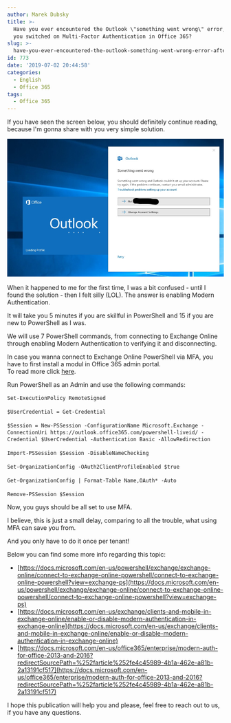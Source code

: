 ```yaml
---
author: Marek Dubsky
title: >-
  Have you ever encountered the Outlook \"something went wrong\" error, after
  you switched on Multi-Factor Authentication in Office 365?
slug: >-
  have-you-ever-encountered-the-outlook-something-went-wrong-error-after-you-switched-on-multi-factor-authentication-in-office-365
id: 773
date: '2019-07-02 20:44:58'
categories:
  - English
  - Office 365
tags:
  - Office 365
---
```


If you have seen the screen below, you should definitely continue reading, because I'm gonna share with you very simple solution.

![](/uploads/2019/07/MA-MFA-.jpg)

When it happened to me for the first time, I was a bit confused - until I found the solution - then I felt silly (LOL). The answer is enabling Modern Authentication.

It will take you 5 minutes if you are skillful in PowerShell and 15 if you are new to PowerShell as I was.

We will use 7 PowerShell commands, from connecting to Exchange Online through enabling Modern Authentication to verifying it and disconnecting.

In case you wanna connect to Exchange Online PowerShell via MFA, you have to first install a modul in Office 365 admin portal.  
To read more click [here](https://docs.microsoft.com/en-us/powershell/exchange/exchange-online/connect-to-exchange-online-powershell/mfa-connect-to-exchange-online-powershell?view=exchange-ps).

Run PowerShell as an Admin and use the following commands:

    Set-ExecutionPolicy RemoteSigned

    $UserCredential = Get-Credential

    $Session = New-PSSession -ConfigurationName Microsoft.Exchange -ConnectionUri https://outlook.office365.com/powershell-liveid/ -Credential $UserCredential -Authentication Basic -AllowRedirection

    Import-PSSession $Session -DisableNameChecking

    Set-OrganizationConfig -OAuth2ClientProfileEnabled $true

    Get-OrganizationConfig | Format-Table Name,OAuth* -Auto

    Remove-PSSession $Session

Now, you guys should be all set to use MFA.

I believe, this is just a small delay, comparing to all the trouble, what using MFA can save you from.

And you only have to do it once per tenant!

Below you can find some more info regarding this topic:

*   [https://docs.microsoft.com/en-us/powershell/exchange/exchange-online/connect-to-exchange-online-powershell/connect-to-exchange-online-powershell?view=exchange-ps](https://docs.microsoft.com/en-us/powershell/exchange/exchange-online/connect-to-exchange-online-powershell/connect-to-exchange-online-powershell?view=exchange-ps)
*   [https://docs.microsoft.com/en-us/exchange/clients-and-mobile-in-exchange-online/enable-or-disable-modern-authentication-in-exchange-online](https://docs.microsoft.com/en-us/exchange/clients-and-mobile-in-exchange-online/enable-or-disable-modern-authentication-in-exchange-online)
*   [https://docs.microsoft.com/en-us/office365/enterprise/modern-auth-for-office-2013-and-2016?redirectSourcePath=%252farticle%252fe4c45989-4b1a-462e-a81b-2a13191cf517](https://docs.microsoft.com/en-us/office365/enterprise/modern-auth-for-office-2013-and-2016?redirectSourcePath=%252farticle%252fe4c45989-4b1a-462e-a81b-2a13191cf517)

I hope this publication will help you and please, feel free to reach out to us, if you have any questions.